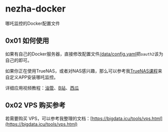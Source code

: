 # nezha-docker
哪吒监控的Docker配置文件

## 0x01 如何使用

如果有自己的Docker服务器，直接修改配置文件[/data/config.yaml](https://github.com/bihell/nezha-docker/blob/main/data/config.yaml)把`oauth2`该为自己的即可。

如果你正在使用TrueNAS，或者对NAS感兴趣，那么可以参考我[TrueNAS课程](https://www.bilibili.com/cheese/play/ss6060)来自定义APP安装哪吒监控。

详细应用视频教程：[油管](https://youtu.be/FI_AgvyhN-8)、[B站](https://www.bilibili.com/video/BV1CC411h7YY/)、[西瓜](https://www.ixigua.com/7347960641627357715)

## 0x02 VPS 购买参考

若需要购买 VPS，可以参考我整理的文档：[https://bigdata.icu/tools/vps.html](https://bigdata.icu/tools/vps.html)
